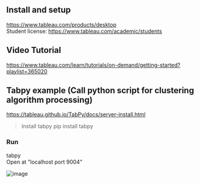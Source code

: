 ## Install and setup
https://www.tableau.com/products/desktop </br>
Student license: https://www.tableau.com/academic/students

## Video Tutorial
https://www.tableau.com/learn/tutorials/on-demand/getting-started?playlist=365020

## Tabpy example (Call python script for clustering algorithm processing)
https://tableau.github.io/TabPy/docs/server-install.html

> Install tabpy
> pip install tabpy

### Run
tabpy <br>
Open at "localhost port 9004"

![image](https://user-images.githubusercontent.com/69342162/165112595-fcd6444e-cdc5-47a7-b87f-51c8108faf20.png)
